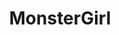---
title: MonsterGirl
crosslinks:
- Pixiv
- Rule34FMK
- MonsterSex
- visualnovels
- Lamia
- hentaifemdom
- comics18_story
- MonsterBoy
- BigAnimeTitties
- KanMusu
- handholding
- MacroFetish
- SFWmonstergirls
- hentaicaptions
- doujinshi
- animearmpits
- SpiderGirls
- infectioussmiles
- dragonsfuckingcars
---